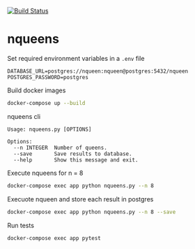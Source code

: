 [![Build Status](https://travis-ci.org/netoxico/nqueens.svg?branch=master)](https://travis-ci.org/netoxico/nqueens)
# nqueens

Set required environment variables in a `.env` file

```
DATABASE_URL=postgres://nqueen:nqueen@postgres:5432/nqueen
POSTGRES_PASSWORD=postgres
```

Build docker images

```.bash
docker-compose up --build
```

nqueens cli
```
Usage: nqueens.py [OPTIONS]

Options:
  --n INTEGER  Number of queens.
  --save       Save results to database.
  --help       Show this message and exit.
```

Execute nqueens for n = 8
```.bash
docker-compose exec app python nqueens.py --n 8
```

Execuote nqueen and store each result in postgres
```.bash
docker-compose exec app python nqueens.py --n 8 --save
```

Run tests
```
docker-compose exec app pytest
```